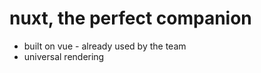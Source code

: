 ---
---
<NovaMantis></NovaMantis>

# nuxt, the perfect companion

-  built on vue - already used by the team
-  universal rendering


